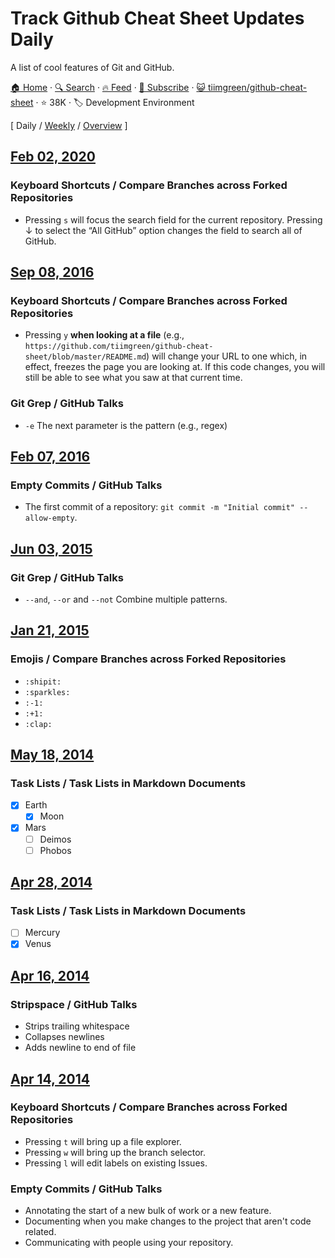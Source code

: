 # Track Github Cheat Sheet Updates Daily

A list of cool features of Git and GitHub.

[🏠 Home](/README.md) · [🔍 Search](https://www.trackawesomelist.com/search/) · [🔥 Feed](https://www.trackawesomelist.com/tiimgreen/github-cheat-sheet/rss.xml) · [📮 Subscribe](https://trackawesomelist.us17.list-manage.com/subscribe?u=d2f0117aa829c83a63ec63c2f&id=36a103854c) · [😺 tiimgreen/github-cheat-sheet](https://github.com/tiimgreen/github-cheat-sheet) · ⭐ 38K · 🏷️ Development Environment

[ Daily / [Weekly](/content/tiimgreen/github-cheat-sheet/week/README.md) / [Overview](/content/tiimgreen/github-cheat-sheet/readme/README.md) ]

## [Feb 02, 2020](/content/2020/02/02/README.md)

### Keyboard Shortcuts / Compare Branches across Forked Repositories

*   Pressing `s` will focus the search field for the current repository. Pressing ↓ to select the “All GitHub” option changes the field to search all of GitHub.

## [Sep 08, 2016](/content/2016/09/08/README.md)

### Keyboard Shortcuts / Compare Branches across Forked Repositories

*   Pressing `y` **when looking at a file** (e.g., `https://github.com/tiimgreen/github-cheat-sheet/blob/master/README.md`) will change your URL to one which, in effect, freezes the page you are looking at. If this code changes, you will still be able to see what you saw at that current time.

### Git Grep / GitHub Talks

*   `-e` The next parameter is the pattern (e.g., regex)

## [Feb 07, 2016](/content/2016/02/07/README.md)

### Empty Commits / GitHub Talks

*   The first commit of a repository: `git commit -m "Initial commit" --allow-empty`.

## [Jun 03, 2015](/content/2015/06/03/README.md)

### Git Grep / GitHub Talks

*   `--and`, `--or` and `--not` Combine multiple patterns.

## [Jan 21, 2015](/content/2015/01/21/README.md)

### Emojis / Compare Branches across Forked Repositories

*   `:shipit:`
*   `:sparkles:`
*   `:-1:`
*   `:+1:`
*   `:clap:`

## [May 18, 2014](/content/2014/05/18/README.md)

### Task Lists / Task Lists in Markdown Documents

*   [x] Earth
    *   [x] Moon
*   [x] Mars
    *   [ ] Deimos
    *   [ ] Phobos

## [Apr 28, 2014](/content/2014/04/28/README.md)

### Task Lists / Task Lists in Markdown Documents

*   [ ] Mercury
*   [x] Venus

## [Apr 16, 2014](/content/2014/04/16/README.md)

### Stripspace / GitHub Talks

*   Strips trailing whitespace
*   Collapses newlines
*   Adds newline to end of file

## [Apr 14, 2014](/content/2014/04/14/README.md)

### Keyboard Shortcuts / Compare Branches across Forked Repositories

*   Pressing `t` will bring up a file explorer.
*   Pressing `w` will bring up the branch selector.
*   Pressing `l` will edit labels on existing Issues.

### Empty Commits / GitHub Talks

*   Annotating the start of a new bulk of work or a new feature.
*   Documenting when you make changes to the project that aren't code related.
*   Communicating with people using your repository.
